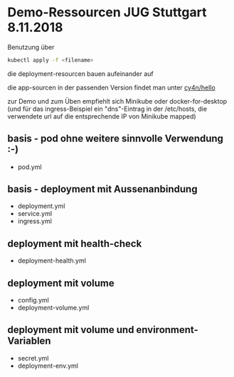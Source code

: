 
# Demo-Ressourcen JUG Stuttgart 8.11.2018

Benutzung über 
```bash
kubectl apply -f <filename>
```
die deployment-resourcen bauen aufeinander auf

die app-sourcen in der passenden Version findet man unter [cy4n/hello](https://github.com/cy4n/hello/tree/hello-0.0.4-jug)


zur Demo und zum Üben empfiehlt sich Minikube oder docker-for-desktop
(und für das ingress-Beispiel ein "dns"-Eintrag in der /etc/hosts, die verwendete url auf die entsprechende IP von Minikube mapped)

## basis - pod ohne weitere sinnvolle Verwendung :-)
* pod.yml


## basis - deployment mit Aussenanbindung
* deployment.yml
* service.yml
* ingress.yml

## deployment mit health-check
* deployment-health.yml

## deployment mit volume
* config.yml
* deployment-volume.yml

## deployment mit volume und environment-Variablen
* secret.yml
* deployment-env.yml

